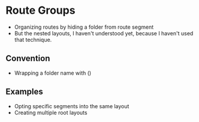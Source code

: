 # Route Groups

- Organizing routes by hiding a folder from route segment
- But the nested layouts, I haven't understood yet, because I haven't used that technique.

## Convention

- Wrapping a folder name with ()

## Examples

- Opting specific segments into the same layout
- Creating multiple root layouts